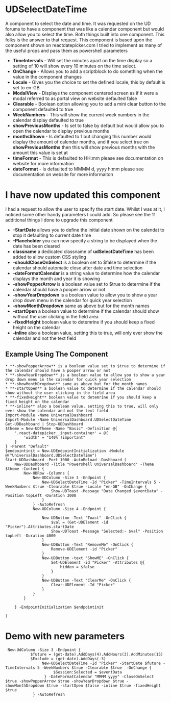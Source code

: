 # UDSelectDateTime
A component to select the date and time.  It was requested on the UD forums to have a component that was like a calendar component
but would also allow you to select the time. Both things built into one component.  This folks is the answer to that request.  This component is based upon the component shown on reactdatepicker.com I tried to implement as many of the useful props and pass them as powershell parameters
* **TimeIntervals** - Will set the minutes apart on the time display so a setting of 10 will show every 10 minutes on the time select.
* **OnChange** - Allows you to add a scriptblock to do something when the value in the component changes
* **Locale** - Gives you the choice to set the defined locale, this by default is set to en-GB
* **ModalView** - Displays the component centered screen as if it were a modal referred to as portal view on website defaulted false
* **Clearable** - Boolean option allowing you to add a mini clear button to the component defaulted to true
* **WeekNumbers** - This will show the current week numbers in the calendar display defaulted to true
* **showPreviousMonths** - Is set to false by default but would allow you to open the calendar to display previous months
* **monthsShown** - Is defaulted to 1 but changing this number would display the amount of calendar months, and if you select true on **showPreviousMonths** then this will show previous months with the amount this value is set at
* **timeFormat** - This is defaulted to HH:mm please see documentation on website for more information
* **dateFormat** - Is defaulted to MMMM d, yyyy h:mm  please see documentation on website for more informaiton

# I have now updated this component
 
 I had a request to allow the user to specify the start date.  Whilst I was at it, I noticed some other handy parameters I could add. So please see the 11 additional things I done to upgrade this component
 
* **-StartDate** allows you to define the initial date shown on the calendat to stop it defaulting to current date time
* **-Placeholder** you can now specify a string to be displayed when the date has been cleared
* **classname** a dedicated classname of **udSelectDateTime** has been added to allow custom CSS styling
* **-shouldCloseOnSelect** is a boolean set to $false to determine if the calendar should automatic close after date and time selection
* **-dateFormatCalendar** is a string value to determine how the calendar displays the month and year it is showing
* **-showPopperArrow** is a boolean value set to $true to determine if the calendar should have a pooper arrow or not
* **-showYearDropdown** is a boolean value to allow you to show a year drop down menu in the calendar for quick year selection
* **-showMonthDropdown** same as above but for the month names
* **-startOpen** a boolean value to determine if the calendar should show without the user clicking in the field area
* **-fixedHeight** boolean value to detemrine if you should keep a fixed height on the calendar
* **-inline** also a boolean value, setting this to true, will only ever show the calendar and not the text field

## Example Using The Component

```dateFormatCalendar** is a string value to determine how the calendar displays the month and year it is showing
* **-showPopperArrow** is a boolean value set to $true to determine if the calendar should have a pooper arrow or not
* **-showYearDropdown** is a boolean value to allow you to show a year drop down menu in the calendar for quick year selection
* **-showMonthDropdown** same as above but for the month names
* **-startOpen** a boolean value to determine if the calendar should show without the user clicking in the field area
* **-fixedHeight** boolean value to detemrine if you should keep a fixed height on the calendar
* **-inline** also a boolean value, setting this to true, will only ever show the calendar and not the text field
Import-Module -Name UniversalDashboard
Import-Module -Name UniversalDashboard.UDSelectDateTime
Get-UDDashboard | Stop-UDDashboard
$theme = New-UDTheme -Name "Basic" -Definition @{
    '.react-datepicker__input-container' = @{
        'width' = "140% !important"
    }
} -Parent "Default"
$endpointinit = New-UDEndpointInitialization -Module @("UniversalDashboard.UDSelectDateTime")
Start-UDDashboard -Port 1000 -AutoReload -Dashboard (
    New-UDDashboard -Title "Powershell UniversalDashboard" -Theme $theme -Content {
        New-UDRow -Columns {
            New-UDColumn -Size 3 -Endpoint {
                New-UDSelectDateTime -Id "Picker" -TimeIntervals 5 -WeekNumbers $true -Clearable $true -Locale "en-GB" -OnChange {
                    Show-UDToast -Message "Date Changed $eventData" -Position topLeft -Duration 3000
                }
            } -AutoRefresh
            New-UDColumn -Size 4 -Endpoint {

                New-UDButton -Text "Toast" -OnClick {
                    $val = (Get-UDElement -id "Picker").Attributes.startDate
                    Show-UDToast -Message "Selected:- $val" -Position topLeft -Duration 4000
                }
                New-UDButton -Text "RemoveMe" -OnClick {
                    Remove-UDElement -id "Picker"
                }
                New-UDButton -text "ShowME" -OnClick {
                    Set-UDElement -id "Picker" -Attributes @{
                        hidden = $false
                    }
                }
                New-UDButton -Text "ClearMe" -OnClick {
                    Clear-UDElement -Id "Picker"
                }
            }
        }

    } -EndpointInitialization $endpointinit

)
```

# Demo with new parameters

```
 New-UdColumn -Size 3 -Endpoint {
           $future = (get-date).AddDays(4).AddHours(3).AddMinutes(15)
           $Exclude = (get-date).AddDays(-3)
                New-UDSelectDateTime -Id "Picker" -StartDate $future -TimeIntervals 5 -WeekNumbers $true -Clearable $true  -OnChange {
                     $Session:Selected = $eventData
                 } -DateFormatCalendar "MMMM yyyy" -CloseOnSelect $true -showPopperArrow $true -showYearDropdown $true -showMonthDropdown $true -startOpen $false -inline $true -fixedHeight $true
            } -AutoRefresh
```


